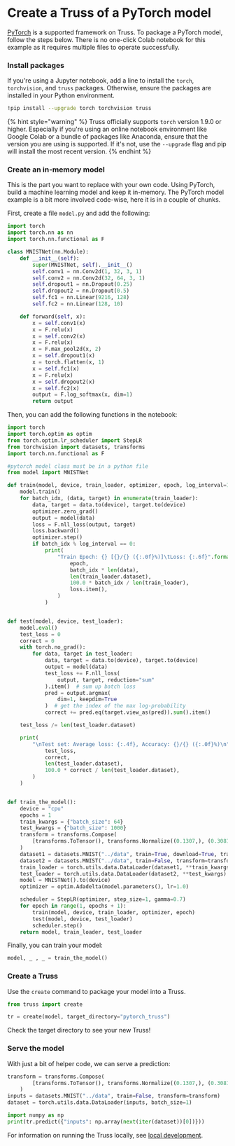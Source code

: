# Create a Truss of a PyTorch model

[PyTorch](https://pytorch.org/) is a supported framework on Truss. To package a PyTorch model, follow the steps below. There is no one-click Colab notebook for this example as it requires multiple files to operate successfully.

### Install packages

If you're using a Jupyter notebook, add a line to install the `torch`, `torchvision`, and `truss` packages. Otherwise, ensure the packages are installed in your Python environment.

```bash
!pip install --upgrade torch torchvision truss
```

{% hint style="warning" %}
Truss officially supports `torch` version 1.9.0 or higher. Especially if you're using an online notebook environment like Google Colab or a bundle of packages like Anaconda, ensure that the version you are using is supported. If it's not, use the `--upgrade` flag and pip will install the most recent version.
{% endhint %}

### Create an in-memory model

This is the part you want to replace with your own code. Using PyTorch, build a machine learning model and keep it in-memory. The PyTorch model example is a bit more involved code-wise, here it is in a couple of chunks.

First, create a file `model.py` and add the following:

```python
import torch
import torch.nn as nn
import torch.nn.functional as F

class MNISTNet(nn.Module):
    def __init__(self):
        super(MNISTNet, self).__init__()
        self.conv1 = nn.Conv2d(1, 32, 3, 1)
        self.conv2 = nn.Conv2d(32, 64, 3, 1)
        self.dropout1 = nn.Dropout(0.25)
        self.dropout2 = nn.Dropout(0.5)
        self.fc1 = nn.Linear(9216, 128)
        self.fc2 = nn.Linear(128, 10)

    def forward(self, x):
        x = self.conv1(x)
        x = F.relu(x)
        x = self.conv2(x)
        x = F.relu(x)
        x = F.max_pool2d(x, 2)
        x = self.dropout1(x)
        x = torch.flatten(x, 1)
        x = self.fc1(x)
        x = F.relu(x)
        x = self.dropout2(x)
        x = self.fc2(x)
        output = F.log_softmax(x, dim=1)
        return output
```

Then, you can add the following functions in the notebook:

```python
import torch
import torch.optim as optim
from torch.optim.lr_scheduler import StepLR
from torchvision import datasets, transforms
import torch.nn.functional as F

#pytorch model class must be in a python file
from model import MNISTNet

def train(model, device, train_loader, optimizer, epoch, log_interval=10):
    model.train()
    for batch_idx, (data, target) in enumerate(train_loader):
        data, target = data.to(device), target.to(device)
        optimizer.zero_grad()
        output = model(data)
        loss = F.nll_loss(output, target)
        loss.backward()
        optimizer.step()
        if batch_idx % log_interval == 0:
            print(
                "Train Epoch: {} [{}/{} ({:.0f}%)]\tLoss: {:.6f}".format(
                    epoch,
                    batch_idx * len(data),
                    len(train_loader.dataset),
                    100.0 * batch_idx / len(train_loader),
                    loss.item(),
                )
            )


def test(model, device, test_loader):
    model.eval()
    test_loss = 0
    correct = 0
    with torch.no_grad():
        for data, target in test_loader:
            data, target = data.to(device), target.to(device)
            output = model(data)
            test_loss += F.nll_loss(
                output, target, reduction="sum"
            ).item()  # sum up batch loss
            pred = output.argmax(
                dim=1, keepdim=True
            )  # get the index of the max log-probability
            correct += pred.eq(target.view_as(pred)).sum().item()

    test_loss /= len(test_loader.dataset)

    print(
        "\nTest set: Average loss: {:.4f}, Accuracy: {}/{} ({:.0f}%)\n".format(
            test_loss,
            correct,
            len(test_loader.dataset),
            100.0 * correct / len(test_loader.dataset),
        )
    )


def train_the_model():
    device = "cpu"
    epochs = 1
    train_kwargs = {"batch_size": 64}
    test_kwargs = {"batch_size": 1000}
    transform = transforms.Compose(
        [transforms.ToTensor(), transforms.Normalize((0.1307,), (0.3081,))]
    )
    dataset1 = datasets.MNIST("../data", train=True, download=True, transform=transform)
    dataset2 = datasets.MNIST("../data", train=False, transform=transform)
    train_loader = torch.utils.data.DataLoader(dataset1, **train_kwargs)
    test_loader = torch.utils.data.DataLoader(dataset2, **test_kwargs)
    model = MNISTNet().to(device)
    optimizer = optim.Adadelta(model.parameters(), lr=1.0)

    scheduler = StepLR(optimizer, step_size=1, gamma=0.7)
    for epoch in range(1, epochs + 1):
        train(model, device, train_loader, optimizer, epoch)
        test(model, device, test_loader)
        scheduler.step()
    return model, train_loader, test_loader
```

Finally, you can train your model:

```python
model, _ , _ = train_the_model()
```

### Create a Truss

Use the `create` command to package your model into a Truss.

```python
from truss import create

tr = create(model, target_directory="pytorch_truss")
```

Check the target directory to see your new Truss!

### Serve the model

With just a bit of helper code, we can serve a prediction:

```python
transform = transforms.Compose(
        [transforms.ToTensor(), transforms.Normalize((0.1307,), (0.3081,))]
    )
inputs = datasets.MNIST("../data", train=False, transform=transform)
dataset = torch.utils.data.DataLoader(inputs, batch_size=1)

import numpy as np
print(tr.predict({"inputs": np.array(next(iter(dataset))[0])}))
```

For information on running the Truss locally, see [local development](../develop/localhost.md).
